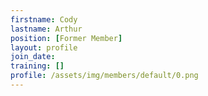 ```yaml
---
firstname: Cody
lastname: Arthur
position: [Former Member]
layout: profile
join_date:
training: []
profile: /assets/img/members/default/0.png
---
```

